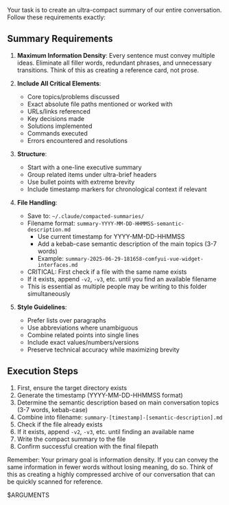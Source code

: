 Your task is to create an ultra-compact summary of our entire conversation. Follow these requirements exactly:

## Summary Requirements

1. **Maximum Information Density**: Every sentence must convey multiple ideas. Eliminate all filler words, redundant phrases, and unnecessary transitions. Think of this as creating a reference card, not prose.

2. **Include All Critical Elements**:
   - Core topics/problems discussed
   - Exact absolute file paths mentioned or worked with
   - URLs/links referenced
   - Key decisions made
   - Solutions implemented
   - Commands executed
   - Errors encountered and resolutions

3. **Structure**:
   - Start with a one-line executive summary
   - Group related items under ultra-brief headers
   - Use bullet points with extreme brevity
   - Include timestamp markers for chronological context if relevant

4. **File Handling**:
   - Save to: `~/.claude/compacted-summaries/`
   - Filename format: `summary-YYYY-MM-DD-HHMMSS-semantic-description.md`
     - Use current timestamp for YYYY-MM-DD-HHMMSS
     - Add a kebab-case semantic description of the main topics (3-7 words)
     - Example: `summary-2025-06-29-181658-comfyui-vue-widget-interfaces.md`
   - CRITICAL: First check if a file with the same name exists
   - If it exists, append `-v2`, `-v3`, etc. until you find an available filename
   - This is essential as multiple people may be writing to this folder simultaneously

5. **Style Guidelines**:
   - Prefer lists over paragraphs
   - Use abbreviations where unambiguous
   - Combine related points into single lines
   - Include exact values/numbers/versions
   - Preserve technical accuracy while maximizing brevity

## Execution Steps

1. First, ensure the target directory exists
2. Generate the timestamp (YYYY-MM-DD-HHMMSS format)
3. Determine the semantic description based on main conversation topics (3-7 words, kebab-case)
4. Combine into filename: `summary-[timestamp]-[semantic-description].md`
5. Check if the file already exists
6. If it exists, append `-v2`, `-v3`, etc. until finding an available name
7. Write the compact summary to the file
8. Confirm successful creation with the final filepath

Remember: Your primary goal is information density. If you can convey the same information in fewer words without losing meaning, do so. Think of this as creating a highly compressed archive of our conversation that can be quickly scanned for reference.

$ARGUMENTS